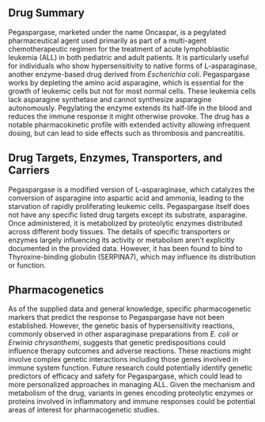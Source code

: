 ## Drug Summary
Pegaspargase, marketed under the name Oncaspar, is a pegylated pharmaceutical agent used primarily as part of a multi-agent chemotherapeutic regimen for the treatment of acute lymphoblastic leukemia (ALL) in both pediatric and adult patients. It is particularly useful for individuals who show hypersensitivity to native forms of L-asparaginase, another enzyme-based drug derived from *Escherichia coli*. Pegaspargase works by depleting the amino acid asparagine, which is essential for the growth of leukemic cells but not for most normal cells. These leukemia cells lack asparagine synthetase and cannot synthesize asparagine autonomously. Pegylating the enzyme extends its half-life in the blood and reduces the immune response it might otherwise provoke. The drug has a notable pharmacokinetic profile with extended activity allowing infrequent dosing, but can lead to side effects such as thrombosis and pancreatitis.

## Drug Targets, Enzymes, Transporters, and Carriers
Pegaspargase is a modified version of L-asparaginase, which catalyzes the conversion of asparagine into aspartic acid and ammonia, leading to the starvation of rapidly proliferating leukemic cells. Pegaspargase itself does not have any specific listed drug targets except its substrate, asparagine. Once administered, it is metabolized by proteolytic enzymes distributed across different body tissues. The details of specific transporters or enzymes largely influencing its activity or metabolism aren’t explicitly documented in the provided data. However, it has been found to bind to Thyroxine-binding globulin (SERPINA7), which may influence its distribution or function. 

## Pharmacogenetics
As of the supplied data and general knowledge, specific pharmacogenetic markers that predict the response to Pegaspargase have not been established. However, the genetic basis of hypersensitivity reactions, commonly observed in other asparaginase preparations from *E. coli* or *Erwinia chrysanthemi*, suggests that genetic predispositions could influence therapy outcomes and adverse reactions. These reactions might involve complex genetic interactions including those genes involved in immune system function. Future research could potentially identify genetic predictors of efficacy and safety for Pegaspargase, which could lead to more personalized approaches in managing ALL. Given the mechanism and metabolism of the drug, variants in genes encoding proteolytic enzymes or proteins involved in inflammatory and immune responses could be potential areas of interest for pharmacogenetic studies.